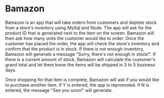 # Bamazon

Bamazon is an app that will take orders from customers and deplete stock from a store's inventory using MySql and Node. The app will ask for the product ID that is generated next to the item on the screen. Bamazon will then ask how many units the customer would like to order. Once the customer has placed the order, the app will check the store's inventory and confirm that the product is in stock. If there is not enough inventory, Bamazon will generate a message "Sorry, there's not enough in stock!". If there is a current amount of stock, Bamazon will calculate the customer's grand total and let them know the items will be shipped in 3 to 5 business days.

Once shopping for that item is complete, Bamazon will ask if you would like to purchase another item. If Y is entered, the app is repromoted. If N is entered, the message "See you soon!" will generate.
